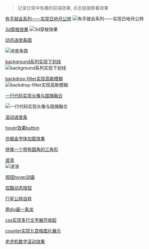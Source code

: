 > 记录日常中有趣的前端效果, 点击链接察看效果    

<a href="https://codepen.io/lihai-boop/pen/RwZzawj">有手就会系列——实现日地月公转</a>
![有手就会系列——实现日地月公转](https://i.bmp.ovh/imgs/2021/11/f954aa01aa7d87d8.gif?image_process=format,webp)

<a href="https://codepen.io/lihai-boop/pen/MWvqMGb">3d穿梭效果</a> 
![3d穿梭效果](https://s3.bmp.ovh/imgs/2021/11/21f0569669e8973a.gif)

<a href="https://codepen.io/lihai-boop/pen/vYJLeLg">动态进度条圆</a> 

![进度条圆](https://i.bmp.ovh/imgs/2021/10/a9902197201df79e.gif)

<a href="https://codepen.io/lihai-boop/pen/eYEmNjE">background系列实现下划线</a>  
![background系列实现下划线](https://i.bmp.ovh/imgs/2021/10/274064fe1c69902f.gif)

<a href="https://codepen.io/lihai-boop/pen/YzxKZYv">backdrop-filter实现高斯模糊</a>  
![backdrop-filter实现高斯模糊](https://i.bmp.ovh/imgs/2021/10/6da6aa477379fcdf.gif)

<a href="https://codepen.io/lihai-boop/pen/powBXVy">一行代码实现头像与国旗融合</a>  

![一行代码实现头像与国旗融合](https://i.bmp.ovh/imgs/2021/10/23e40aaf46641a7e.png)

<a href="https://codepen.io/lihai-boop/pen/powBvJW">滚动进度条</a>

<a href="https://codepen.io/lihai-boop/pen/QWgpoPN">hover效果button</a>

<a href="https://codepen.io/lihai-boop/pen/KKqpdaP">仿掘金字体加载效果</a>

<a href="https://codepen.io/lihai-boop/pen/PojoqPR">拼接一个带有圆角的三角形</a>

<a href="https://codepen.io/lihai-boop/pen/WNjVEQJ">波浪</a>  
![波浪](https://i.bmp.ovh/imgs/2021/10/0af47b03d3100cdb.gif)

<a href="https://lihai-boop.github.io/simple-dome/%E6%8C%89%E9%92%AE/%E6%8C%89%E9%92%AEhover%E5%8A%A8%E7%94%BB.html">按钮hover动画</a>

<a href="https://lihai-boop.github.io/simple-dome/%E6%8C%89%E9%92%AE/%E7%82%AB%E9%85%B7%E5%8A%A8%E6%80%81%E6%8C%89%E9%92%AE.html">炫酷动态按钮</a>

<a href="https://lihai-boop.github.io/simple-dome/%E8%A1%8C%E6%98%9F%E8%87%AA%E8%BD%AC%E4%B8%8E%E5%85%AC%E8%BD%AC/main.html">行星公转自转</a>

<a href="https://lihai-boop.github.io/simple-dome/%E7%94%A8div%E7%94%BB%E4%B8%80%E6%9D%A1%E9%BE%99/index.html">用div画一条龙</a>  

<a href="https://lihai-boop.github.io/simple-dome/css%E5%AE%9E%E7%8E%B0%E5%A4%9A%E8%A1%8C%E6%96%87%E5%AD%97%E5%B1%95%E5%BC%80%E6%94%B6%E8%B5%B7.html">css实现多行文字展开收起</a>  

<a href="https://lihai-boop.github.io/simple-dome/counter%E5%AE%9E%E7%8E%B0%E4%B9%9D%E5%AE%AB%E6%A0%BC%E5%9B%BE%E7%89%87%E5%B1%95%E7%A4%BA.html">counter实现九宫格图片展示</a>  

<a href="https://lihai-boop.github.io/simple-dome/%E8%80%81%E8%99%8E%E6%9C%BA%E6%95%B0%E5%AD%97%E6%BB%9A%E5%8A%A8%E6%95%88%E6%9E%9C.html">老虎机数字滚动效果</a>
